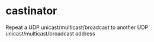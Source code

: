 # castinator
Repeat a UDP unicast/multicast/broadcast to another UDP unicast/multicast/broadcast address
